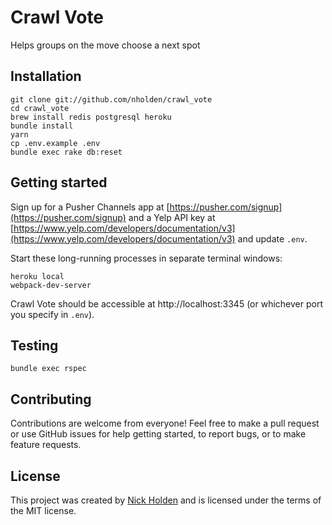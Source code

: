 # Crawl Vote
Helps groups on the move choose a next spot

## Installation
```
git clone git://github.com/nholden/crawl_vote
cd crawl_vote
brew install redis postgresql heroku
bundle install
yarn
cp .env.example .env
bundle exec rake db:reset
```

## Getting started
Sign up for a Pusher Channels app at  [https://pusher.com/signup](https://pusher.com/signup) and a Yelp API key at [https://www.yelp.com/developers/documentation/v3](https://www.yelp.com/developers/documentation/v3) and update `.env`.

Start these long-running processes in separate terminal windows:

```
heroku local
webpack-dev-server
```

Crawl Vote should be accessible at http://localhost:3345 (or whichever port you specify in `.env`).

## Testing
```
bundle exec rspec
```

## Contributing
Contributions are welcome from everyone! Feel free to make a pull request or use GitHub issues for help getting started, to report bugs, or to make feature requests.

## License
This project was created by [Nick Holden](https://www.nickholden.io) and is licensed under the terms of the MIT license.
